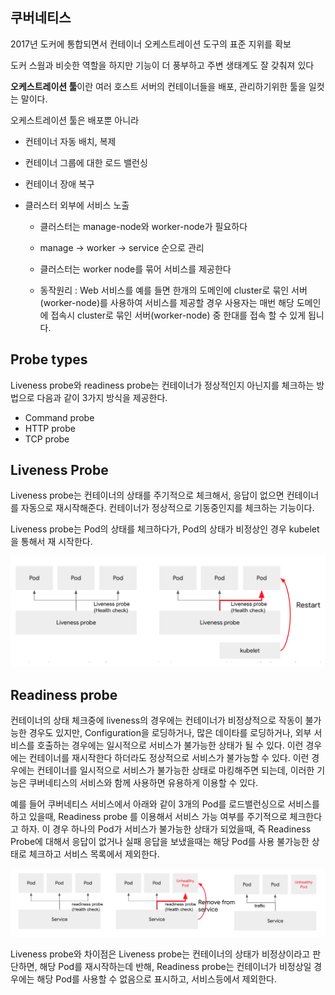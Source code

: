## 쿠버네티스

2017년 도커에 통합되면서 컨테이너 오케스트레이션 도구의 표준 지위를 확보

도커 스웜과 비슷한 역할을 하지만 기능이 더 풍부하고 주변 생태계도 잘 갖춰져 있다





**오케스트레이션 툴**이란 여러 호스트 서버의 컨테이너들을 배포, 관리하기위한 툴을 일컷는 말이다.

오케스트레이션 툴은 배포뿐 아니라

- 컨테이너 자동 배치, 복제

- 컨테이너 그룹에 대한 로드 밸런싱

- 컨테이너 장애 복구

- 클러스터 외부에 서비스 노출
  - 클러스터는 manage-node와 worker-node가 필요하다

  - manage -> worker -> service 순으로 관리

  - 클러스터는 worker node를 묶어 서비스를 제공한다

  - 동작원리 : Web 서비스를 예를 들면 한개의 도메인에 cluster로 묶인 서버(worker-node)를 사용하여 서비스를 제공할 경우 사용자는 매번 해당 도메인에 접속시 cluster로 묶인 서버(worker-node) 중 한대를 접속 할 수 있게 됩니다.

    





## Probe types

Liveness probe와 readiness probe는 컨테이너가 정상적인지 아닌지를 체크하는 방법으로 다음과 같이 3가지 방식을 제공한다.

- Command probe
- HTTP probe
- TCP probe

## Liveness Probe

Liveness probe는 컨테이너의 상태를 주기적으로 체크해서, 응답이 없으면 컨테이너를 자동으로 재시작해준다. 컨테이너가 정상적으로 기동중인지를 체크하는 기능이다.



Liveness probe는 Pod의 상태를 체크하다가, Pod의 상태가 비정상인 경우 kubelet을 통해서 재 시작한다.

![img](images/99621F3D5B2FA1AE1D)

## Readiness probe

컨테이너의 상태 체크중에 liveness의 경우에는 컨테이너가 비정상적으로 작동이 불가능한 경우도 있지만, Configuration을 로딩하거나, 많은 데이타를 로딩하거나, 외부 서비스를 호출하는 경우에는 일시적으로 서비스가 불가능한 상태가 될 수 있다. 이런 경우에는 컨테이너를 재시작한다 하더라도 정상적으로 서비스가 불가능할 수 있다. 이런 경우에는 컨테이너를 일시적으로 서비스가 불가능한 상태로 마킹해주면 되는데, 이러한 기능은 쿠버네티스의 서비스와 함께 사용하면 유용하게 이용할 수 있다. 



예를 들어 쿠버네티스 서비스에서 아래와 같이 3개의 Pod를 로드밸런싱으로 서비스를 하고 있을때, Readiness probe 를 이용해서 서비스 가능 여부를 주기적으로 체크한다고 하자. 이 경우 하나의 Pod가 서비스가 불가능한 상태가 되었을때, 즉 Readiness Probe에 대해서 응답이 없거나 실패 응답을 보냈을때는 해당 Pod를 사용 불가능한 상태로 체크하고 서비스 목록에서 제외한다. 

![img](images/991653345B2FA1AE11)





Liveness probe와 차이점은 Liveness probe는 컨테이너의 상태가 비정상이라고 판단하면, 해당 Pod를 재시작하는데 반해, Readiness probe는 컨테이너가 비정상일 경우에는 해당 Pod를 사용할 수 없음으로 표시하고, 서비스등에서 제외한다. 

